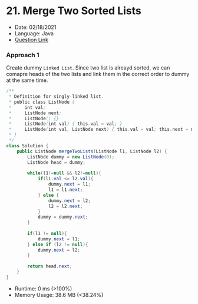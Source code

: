 # 21. Merge Two Sorted Lists

- Date: 02/18/2021 
- Language: Java
- [Question Link](https://leetcode.com/problems/two-sum/)

### Approach 1
Create dummy `Linked List`. Since two list is alreayd sorted, we can comapre heads of the two lists
and link them in the correct order to dummy at the same time.

```java
/**
 * Definition for singly-linked list.
 * public class ListNode {
 *     int val;
 *     ListNode next;
 *     ListNode() {}
 *     ListNode(int val) { this.val = val; }
 *     ListNode(int val, ListNode next) { this.val = val; this.next = next; }
 * }
 */
class Solution {
    public ListNode mergeTwoLists(ListNode l1, ListNode l2) {
        ListNode dummy = new ListNode(0);
        ListNode head = dummy;
        
        while(l1!=null && l2!=null){
            if(l1.val <= l2.val){
                dummy.next = l1;
                l1 = l1.next;
            } else {
                dummy.next = l2;
                l2 = l2.next;
            }
            dummy = dummy.next;
        }
        
        if(l1 != null){
            dummy.next = l1;
        } else if (l2 != null){
            dummy.next = l2;
        }
        
        return head.next;
    }
}
```

- Runtime: 0 ms (>100%)
- Memory Usage: 38.6 MB (<38.24%)

